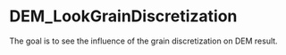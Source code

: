 # DEM_LookGrainDiscretization
The goal is to see the influence of the grain discretization on DEM result.
